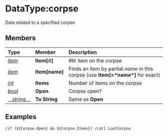 # DataType:corpse

Data related to a specified corpse

## Members

| **Type** | **Member** | **Description** |
| :--- | :--- | :--- |
| [_item_](datatype-item.md) | **Item\[**\#**\]** | \#th item on the corpse |
| [_item_](datatype-item.md) | **Item\[**name**\]** | Finds an item by partial _name_ in this corpse \(use **Item\[=\***name**\*\]** for exact\) |
| [_int_](datatype-int.md) | **Items** | Number of items on the corpse |
| [_bool_](datatype-bool.md) | **Open** | Corpse open? |
| \_\_[_string_](datatype-string.md)\_\_ | **To String** | Same as **Open** |

## Examples

`/if (${Corpse.Open} && ${Corpse.Items}) /call LootCorpse`

